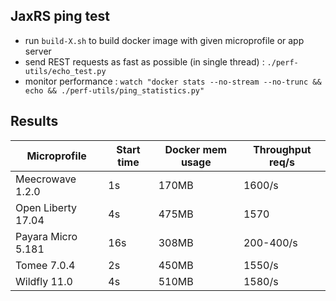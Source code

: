 ## JaxRS ping test

* run `build-X.sh` to build docker image with given microprofile or app server
* send REST requests as fast as possible (in single thread) : `./perf-utils/echo_test.py`
* monitor performance : `watch "docker stats --no-stream --no-trunc && echo && ./perf-utils/ping_statistics.py"`

## Results

|Microprofile|Start time|Docker mem usage|Throughput req/s|
|------------|----------|----------------|----------------|
|Meecrowave 1.2.0|1s|170MB|1600/s|
|Open Liberty 17.04|4s|475MB|1570|
|Payara Micro 5.181|16s|308MB|200-400/s|
|Tomee 7.0.4|2s|450MB|1550/s|
|Wildfly 11.0|4s|510MB|1580/s|
